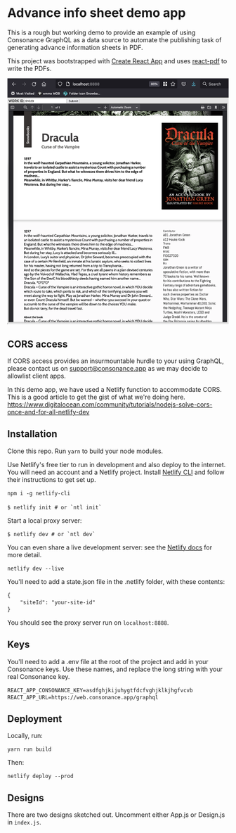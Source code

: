 # Advance info sheet demo app

This is a rough but working demo to provide an example of using Consonance GraphQL as a data source to automate the publishing task of generating advance information sheets in PDF.

This project was bootstrapped with [Create React App](https://github.com/facebook/create-react-app) and uses [react-pdf](https://react-pdf.org/) to write the PDFs.

![Screenshot](https://github.com/EmmaB/gql-ai/blob/0b0cc2bcaa349ab38922dad2223e3302bbcbead7/public/demo.png)

## CORS access

If CORS access provides an insurmountable hurdle to your using GraphQL, please contact us on support@consonance.app as we may decide to allowlist client apps.

In this demo app, we have used a Netlify function to accommodate CORS. This is a good article to get the gist of what we're doing here. https://www.digitalocean.com/community/tutorials/nodejs-solve-cors-once-and-for-all-netlify-dev


## Installation

Clone this repo. Run `yarn` to build your node modules.

Use Netlify's free tier to run in development and also deploy to the internet. You will need an account and a Netlify project. Install [Netlify CLI](https://docs.netlify.com/cli/get-started/) and follow their instructions to get set up.

```
npm i -g netlify-cli

$ netlify init # or `ntl init`
```

Start a local proxy server:

```
$ netlify dev # or `ntl dev`
```

You can even share a live development server: see the [Netlify docs](https://docs.netlify.com/cli/get-started/#share-a-live-development-server) for more detail.
```
netlify dev --live
```

You'll need to add a state.json file in the .netlify folder, with these contents: 

```
{
	"siteId": "your-site-id"
}
```

You should see the proxy server run on `localhost:8888`.

## Keys

You'll need to add a .env file at the root of the project and add in your Consonance keys. Use these names, and replace the long string with your real Consonance key.

```
REACT_APP_CONSONANCE_KEY=asdfghjkijuhygtfdcfvghjklkjhgfvcvb
REACT_APP_URL=https://web.consonance.app/graphql
```

## Deployment

Locally, run:

```
yarn run build
```

Then:

```
netlify deploy --prod
```

## Designs

There are two designs sketched out. Uncomment either App.js or Design.js in `index.js`.
